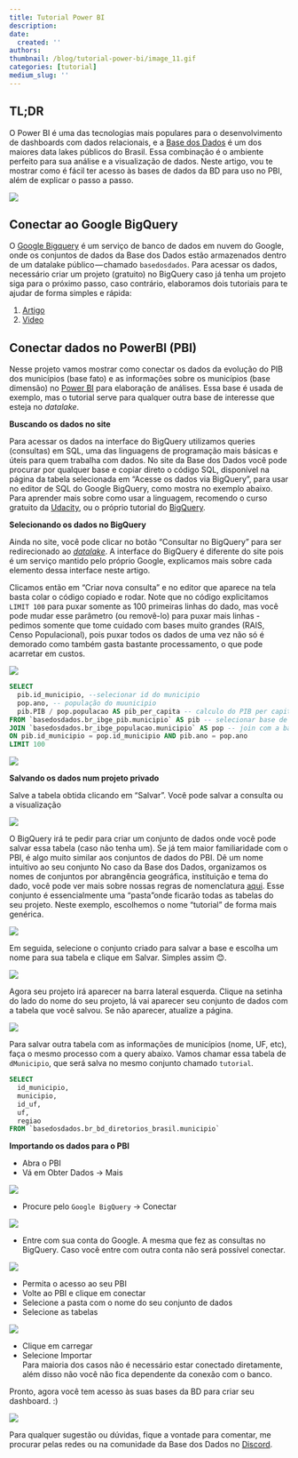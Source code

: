 ```yaml
---
title: Tutorial Power BI
description:
date:
  created: ''
authors:
thumbnail: /blog/tutorial-power-bi/image_11.gif
categories: [tutorial]
medium_slug: ''
---
```


## TL;DR

O Power BI é uma das tecnologias mais populares para o desenvolvimento de dashboards com dados relacionais, e a [Base dos Dados](https://www.google.com/url?q=https://basedosdados.org/\&sa=D\&source=editors\&ust=1626396149894000\&usg=AOvVaw2fSCNOCKXtr8yiXoj-Hw3Z) é um dos maiores data lakes públicos do Brasil. Essa combinação é o ambiente perfeito para sua análise e a visualização de dados. Neste artigo, vou te mostrar como é fácil ter acesso às bases de dados da BD para uso no PBI, além de explicar o passo a passo.

<Image src="/blog/tutorial-power-bi/image_0.png"/>

## Conectar ao Google BigQuery

O [Google Bigquery](https://www.google.com/url?q=https://cloud.google.com/bigquery\&sa=D\&source=editors\&ust=1626396176093000\&usg=AOvVaw0Tv_wR9xWDsunWNof6mJbF) é um serviço de banco de dados em nuvem do Google, onde os conjuntos de dados da Base dos Dados estão armazenados dentro de um datalake público — chamado `basedosdados`. Para acessar os dados, necessário criar um projeto (gratuito) no BigQuery caso já tenha um projeto siga para o próximo passo, caso contrário, elaboramos dois tutoriais para te ajudar de forma simples e rápida:

1. [Artigo](https://dev.to/basedosdados/bigquery-101-45pk)
2. [Video](https://www.youtube.com/watch?v=nGM2OwTUY_M)

## Conectar dados no PowerBI (PBI)

Nesse projeto vamos mostrar como conectar os dados da evolução do PIB dos municípios (base fato) e as informações sobre os municípios (base dimensão) no [Power BI](https://powerbi.microsoft.com/pt-br/downloads/) para elaboração de análises. Essa base é usada de exemplo, mas o tutorial serve para qualquer outra base de interesse que esteja no *datalake*.

**Buscando os dados no site**

Para acessar os dados na interface do BigQuery utilizamos queries (consultas) em SQL, uma das linguagens de programação mais básicas e úteis para quem trabalha com dados. No site da Base dos Dados você pode procurar por qualquer base e copiar direto o código SQL, disponível na página da tabela selecionada em “Acesse os dados via BigQuery”, para usar no editor de SQL do Google BigQuery, como mostra no exemplo abaixo. Para aprender mais sobre como usar a linguagem, recomendo o curso gratuito da [Udacity](https://www.udacity.com/course/sql-for-data-analysis--ud198), ou o próprio tutorial do [BigQuery](https://cloud.google.com/bigquery/docs/tutorials).

**Selecionando os dados no BigQuery**

Ainda no site, você pode clicar no botão “Consultar no BigQuery” para ser redirecionado ao [*datalake*](https://console.cloud.google.com/bigquery?p=basedosdados\&page=project). A interface do BigQuery é diferente do site pois é um serviço mantido pelo próprio Google, explicamos mais sobre cada elemento dessa interface neste artigo.

Clicamos então em “Criar nova consulta” e no editor que aparece na tela basta colar o código copiado e rodar. Note que no código explicitamos `LIMIT 100` para puxar somente as 100 primeiras linhas do dado, mas você pode mudar esse parâmetro (ou removê-lo) para puxar mais linhas - pedimos somente que tome cuidado com bases muito grandes (RAIS, Censo Populacional), pois puxar todos os dados de uma vez não só é demorado como também gasta bastante processamento, o que pode acarretar em custos.

<Image src="/blog/tutorial-power-bi/image_1.png"/>

```sql
SELECT
  pib.id_municipio, --selecionar id do municipio
  pop.ano, -- população do muunicipio
  pib.PIB / pop.populacao AS pib_per_capita -- calculo do PIB per capita
FROM `basedosdados.br_ibge_pib.municipio` AS pib -- selecionar base de pib dos municipios
JOIN `basedosdados.br_ibge_populacao.municipio` AS pop -- join com a base de população
ON pib.id_municipio = pop.id_municipio AND pib.ano = pop.ano
LIMIT 100
```

<Image src="/blog/tutorial-power-bi/image_2.png"/>

**Salvando os dados num projeto privado**

Salve a tabela obtida clicando em “Salvar”. Você pode salvar a consulta ou a visualização

<Image src="/blog/tutorial-power-bi/image_3.png"/>

O BigQuery irá te pedir para criar um conjunto de dados onde você pode salvar essa tabela (caso não tenha um). Se já tem maior familiaridade com o PBI, é algo muito similar aos conjuntos de dados do PBI. Dê um nome intuitivo ao seu conjunto No caso da Base dos Dados, organizamos os nomes de conjuntos por abrangência geográfica, instituição e tema do dado, você pode ver mais sobre nossas regras de nomenclatura [aqui](https://basedosdados.github.io/mais/style_data/#nomea%C3%A7%C3%A3o-de-bases-e-tabelas). Esse conjunto é essencialmente uma “pasta”onde ficarão todas as tabelas do seu projeto. Neste exemplo, escolhemos o nome “tutorial” de forma mais genérica.

<Image src="/blog/tutorial-power-bi/image_4.png"/>

Em seguida, selecione o conjunto criado para salvar a base e escolha um nome para sua tabela e clique em Salvar. Simples assim 😊.

<Image src="/blog/tutorial-power-bi/image_5.png"/>

Agora seu projeto irá aparecer na barra lateral esquerda. Clique na setinha do lado do nome do seu projeto, lá vai aparecer seu conjunto de dados com a tabela que você salvou. Se não aparecer, atualize a página.

<Image src="/blog/tutorial-power-bi/image_6.png"/>

Para salvar outra tabela com as informações de municípios (nome, UF, etc), faça o mesmo processo com a query abaixo. Vamos chamar essa tabela de `dMunicipio`, que será salva no mesmo conjunto chamado `tutorial`.

```sql
SELECT
  id_municipio, 
  municipio,
  id_uf,
  uf,
  regiao
FROM `basedosdados.br_bd_diretorios_brasil.municipio`
```

**Importando os dados para o PBI**

* Abra o PBI
* Vá em Obter Dados -> Mais

<Image src="/blog/tutorial-power-bi/image_7.png"/>

* Procure pelo `Google BigQuery` -> Conectar

<Image src="/blog/tutorial-power-bi/image_8.png"/>

* Entre com sua conta do Google. A mesma que fez as consultas no BigQuery. Caso você entre com outra conta não será possível conectar.

<Image src="/blog/tutorial-power-bi/image_9.png"/>

* Permita o acesso ao seu PBI
* Volte ao PBI e clique em conectar
* Selecione a pasta com o nome do seu conjunto de dados
* Selecione as tabelas

<Image src="/blog/tutorial-power-bi/image_10.png"/>

* Clique em carregar
* Selecione Importar\
  Para maioria dos casos não é necessário estar conectado diretamente, além disso não você não fica dependente da conexão com o banco.

Pronto, agora você tem acesso às suas bases da BD para criar seu dashboard. :)

<Image src="/blog/tutorial-power-bi/image_11.gif"/>

Para qualquer sugestão ou dúvidas, fique a vontade para comentar, me procurar pelas redes ou na comunidade da Base dos Dados no [Discord](https://discord.com/invite/huKWpsVYx4).

